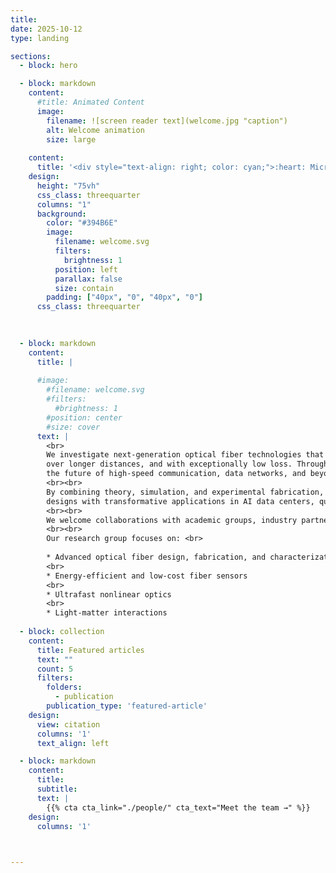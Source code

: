 ```yaml
---
title:
date: 2025-10-12
type: landing

sections:
  - block: hero

  - block: markdown
    content:
      #title: Animated Content
      image:
        filename: ![screen reader text](welcome.jpg "caption")
        alt: Welcome animation
        size: large
    
    content:
      title: '<div style="text-align: right; color: cyan;">:heart: Microstructure Optical Fiber Lab :heart:</div>'
    design:
      height: "75vh"
      css_class: threequarter
      columns: "1"
      background:
        color: "#394B6E"
        image:
          filename: welcome.svg
          filters:
            brightness: 1
          position: left
          parallax: false
          size: contain
        padding: ["40px", "0", "40px", "0"]
      css_class: threequarter

 
      
  - block: markdown
    content:
      title: |
        
      #image:
        #filename: welcome.svg
        #filters:
          #brightness: 1
        #position: center
        #size: cover
      text: |
        <br>
        We investigate next-generation optical fiber technologies that redefine how light travels. Our work centers on innovative hollow-core fibers—engineered with microscopic air channels that let light propagate faster,
        over longer distances, and with exceptionally low loss. Through advanced microstructured designs, we aim to achieve ultra-low transmission loss, minimal latency, and broad bandwidth, opening new possibilities for
        the future of high-speed communication, data networks, and beyond.
        <br><br>
        By combining theory, simulation, and experimental fabrication, we aim to understand the underlying physics of light propagation in complex fiber geometries. Our insights drive the development of practical fiber
        designs with transformative applications in AI data centers, quantum communication, ultrafast data transmission, advanced laser systems, fiber-optic sensing, and biomedical imaging.
        <br><br>
        We welcome collaborations with academic groups, industry partners, and students interested in shaping the next generation of photonic technologies.
        <br><br>
        Our research group focuses on: <br>
    
        * Advanced optical fiber design, fabrication, and characterization
        <br>
        * Energy-efficient and low-cost fiber sensors
        <br>
        * Ultrafast nonlinear optics
        <br>
        * Light-matter interactions
  
  - block: collection
    content:
      title: Featured articles
      text: ""
      count: 5
      filters:
        folders:
          - publication
        publication_type: 'featured-article'
    design:
      view: citation
      columns: '1'
      text_align: left

  - block: markdown
    content:
      title:
      subtitle:
      text: |
        {{% cta cta_link="./people/" cta_text="Meet the team →" %}}
    design:
      columns: '1'

  

---
```

